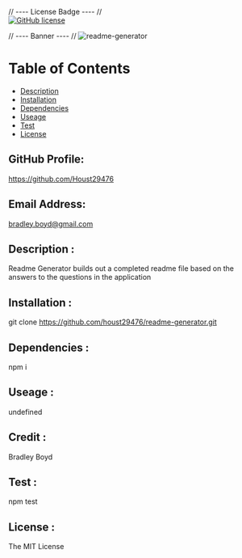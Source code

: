 

// ---- License Badge ---- //    
[![GitHub license](https://img.shields.io/github/license/Houst29476/readme-generator)](https://github.com/Houst29476/readme-generator)

// ---- Banner ---- //
![readme-generator](https://user-images.githubusercontent.com/95327275/155397868-c1f698ee-2061-4502-97a2-5df3df8c5e60.png)

Table of Contents
=================

* [Description](#description)
* [Installation](#installation)
* [Dependencies](#dependencies)
* [Useage](#useage)
* [Test](#test)
* [License](#license)

## GitHub Profile:

https://github.com/Houst29476

## Email Address:

bradley.boyd@gmail.com

## Description :

Readme Generator builds out a completed readme file based on the answers to the questions in the application

## Installation :

git clone https://github.com/houst29476/readme-generator.git

## Dependencies : 

npm i

## Useage :

undefined

## Credit :

Bradley Boyd

## Test :

npm test

## License :

The MIT License

